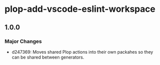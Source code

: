 # plop-add-vscode-eslint-workspace

## 1.0.0

### Major Changes

- d247369: Moves shared Plop actions into their own packahes so they can be shared between generators.
